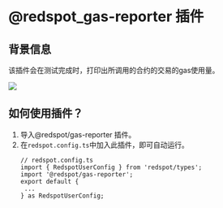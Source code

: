 # @redspot_gas-reporter 插件

## 背景信息

该插件会在测试完成时，打印出所调用的合约的交易的gas使用量。

![](https://user-images.githubusercontent.com/7029338/101343840-7700ab00-38e9-11eb-80a0-c6b6d38a9640.png)


## 如何使用插件？

1. 导入@redspot/gas-reporter 插件。
2. 在`redspot.config.ts`中加入此插件，即可自动运行。
    ```plain
    // redspot.config.ts
    import { RedspotUserConfig } from 'redspot/types';
    import '@redspot/gas-reporter';
    export default {
     ...
    } as RedspotUserConfig;
    ```





